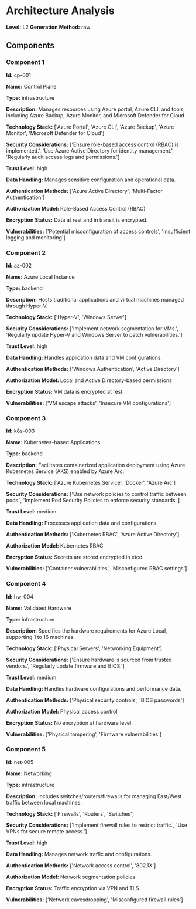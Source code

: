 # Architecture Analysis

**Level:** L2
**Generation Method:** raw

## Components

### Component 1

**Id:** cp-001

**Name:** Control Plane

**Type:** infrastructure

**Description:** Manages resources using Azure portal, Azure CLI, and tools, including Azure Backup, Azure Monitor, and Microsoft Defender for Cloud.

**Technology Stack:** ['Azure Portal', 'Azure CLI', 'Azure Backup', 'Azure Monitor', 'Microsoft Defender for Cloud']

**Security Considerations:** ['Ensure role-based access control (RBAC) is implemented.', 'Use Azure Active Directory for identity management.', 'Regularly audit access logs and permissions.']

**Trust Level:** high

**Data Handling:** Manages sensitive configuration and operational data.

**Authentication Methods:** ['Azure Active Directory', 'Multi-Factor Authentication']

**Authorization Model:** Role-Based Access Control (RBAC)

**Encryption Status:** Data at rest and in transit is encrypted.

**Vulnerabilities:** ['Potential misconfiguration of access controls', 'Insufficient logging and monitoring']

### Component 2

**Id:** az-002

**Name:** Azure Local Instance

**Type:** backend

**Description:** Hosts traditional applications and virtual machines managed through Hyper-V.

**Technology Stack:** ['Hyper-V', 'Windows Server']

**Security Considerations:** ['Implement network segmentation for VMs.', 'Regularly update Hyper-V and Windows Server to patch vulnerabilities.']

**Trust Level:** high

**Data Handling:** Handles application data and VM configurations.

**Authentication Methods:** ['Windows Authentication', 'Active Directory']

**Authorization Model:** Local and Active Directory-based permissions

**Encryption Status:** VM data is encrypted at rest.

**Vulnerabilities:** ['VM escape attacks', 'Insecure VM configurations']

### Component 3

**Id:** k8s-003

**Name:** Kubernetes-based Applications

**Type:** backend

**Description:** Facilitates containerized application deployment using Azure Kubernetes Service (AKS) enabled by Azure Arc.

**Technology Stack:** ['Azure Kubernetes Service', 'Docker', 'Azure Arc']

**Security Considerations:** ['Use network policies to control traffic between pods.', 'Implement Pod Security Policies to enforce security standards.']

**Trust Level:** medium

**Data Handling:** Processes application data and configurations.

**Authentication Methods:** ['Kubernetes RBAC', 'Azure Active Directory']

**Authorization Model:** Kubernetes RBAC

**Encryption Status:** Secrets are stored encrypted in etcd.

**Vulnerabilities:** ['Container vulnerabilities', 'Misconfigured RBAC settings']

### Component 4

**Id:** hw-004

**Name:** Validated Hardware

**Type:** infrastructure

**Description:** Specifies the hardware requirements for Azure Local, supporting 1 to 16 machines.

**Technology Stack:** ['Physical Servers', 'Networking Equipment']

**Security Considerations:** ['Ensure hardware is sourced from trusted vendors.', 'Regularly update firmware and BIOS.']

**Trust Level:** medium

**Data Handling:** Handles hardware configurations and performance data.

**Authentication Methods:** ['Physical security controls', 'BIOS passwords']

**Authorization Model:** Physical access control

**Encryption Status:** No encryption at hardware level.

**Vulnerabilities:** ['Physical tampering', 'Firmware vulnerabilities']

### Component 5

**Id:** net-005

**Name:** Networking

**Type:** infrastructure

**Description:** Includes switches/routers/firewalls for managing East/West traffic between local machines.

**Technology Stack:** ['Firewalls', 'Routers', 'Switches']

**Security Considerations:** ['Implement firewall rules to restrict traffic.', 'Use VPNs for secure remote access.']

**Trust Level:** high

**Data Handling:** Manages network traffic and configurations.

**Authentication Methods:** ['Network access control', '802.1X']

**Authorization Model:** Network segmentation policies

**Encryption Status:** Traffic encryption via VPN and TLS.

**Vulnerabilities:** ['Network eavesdropping', 'Misconfigured firewall rules']

